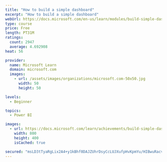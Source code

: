```yaml
---
title: "How to build a simple dashboard"
excerpt: "How to build a simple dashboard"
webUrl: https://docs.microsoft.com/en-us/learn/modules/build-simple-dashboard/
type: course
price: Free
length: PT31M
ratings:
  count: 2947
  average: 4.692908
heat: 56

provider:
  name: Microsoft Learn
  domain: microsoft.com
  images:
    - url: /assets/images/organizations/microsoft.com-50x50.jpg
      width: 50
      height: 50

levels:
  - Beginner

topics:
  - Power BI

images:
  - url: https://docs.microsoft.com/learn/achievements/build-simple-dashboard-social.png
    width: 800
    height: 400
    isCached: true

secured: "msLD3tTyaRgLix2A4+y1kBhf0DAJZUhrDsyCcLUJXufpHvKpmYu/HIBwuRacve8Y+zMucLMrjrYTgzQ85U46L5MWdfgXpWK/BJOhGVZGqIkELrEUVwWNyidQRUnOfKo9XoAhgmLaWYsl0wIUR6bwt8L5tyr+LQsYLyWYJpkbmc3O2hdDDZADQN75nKtEgblHZGuq/DpkkYyPFLKpBBUFNUC7jUk9xTt0OmC3kGaCmxQKDD4W76hVcb5K508brzNltv/zmdwBG3jPo48yuBG7mR2YkFRIvSiRLDHy9wt/c/8g88VxL1VLFUMF2ZBY8luOpc5LC/iwN9iIr7UAvbLM3HD7K5NrJQMEDJEeFXRSv9tyi+cy8CzF3FLaNqTzYu4VWazzW2Rgi+y8V4vGTLBQ3XOPjhsVRS1JKGCUPg+WFQg=;GeL/RQ523KQyvpgrjpW1ng=="
---
```



